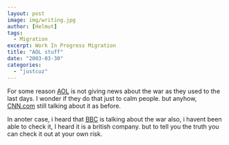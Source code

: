```yaml
---
layout: post
image: img/writing.jpg
author: [Helmut]
tags:
  - Migration
excerpt: Work In Progress Migration
title: "AOL stuff"
date: "2003-03-30"
categories: 
  - "justcuz"
---
```


For some reason [AOL](http://www.aol.com) is not giving news about the war as they used to the last days. I wonder if they do that just to calm people. but anyhow, [CNN.com](http://www.cnn.com) still talking about it as before.

In anoter case, i heard that [BBC](http://www.bb.com) is talking about the war also, i havent been able to check it, I heard it is a british company. but to tell you the truth you can check it out at your own risk.
